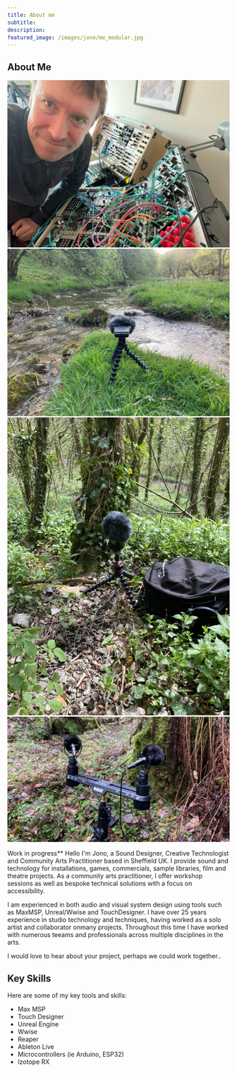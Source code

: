 ```yaml
---
title: About me
subtitle: 
description:
featured_image: /images/jono/me_modular.jpg
---
```


## About Me

<div class="gallery" data-columns="3">
    <img src="/images/jono/me_modular.jpg">
    <img src="/images/jono/monksdale.jpg">
    <img src="/images/jono/fieldrec1.jpg">
    <img src="/images/jono/fieldrec2.jpg">
</div>


Work in progress**
Hello I'm Jono, a Sound Designer, Creative Technologist and Community Arts Practitioner based in Sheffield UK.
I provide sound and technology for installations, games, commercials, sample libraries, film and theatre projects. As a community arts practitioner, I offer workshop sessions as well as bespoke technical solutions with a focus on accessibility.

I am experienced in both audio and visual system design using tools such as MaxMSP, Unreal/Wwise and TouchDesigner. I have over 25 years experience in studio technology and techniques, having worked as a solo artist and collaborator onmany projects. Throughout this time I have worked with numerous teeams and professionals across multiple disciplines in the arts.

I would love to hear about your project, perhaps we could work together..


## Key Skills

Here are some of my key tools and skills:

* Max MSP
* Touch Designer
* Unreal Engine
* Wwise
* Reaper
* Ableton Live
* Microcontrollers (ie Arduino, ESP32)
* Izotope RX

